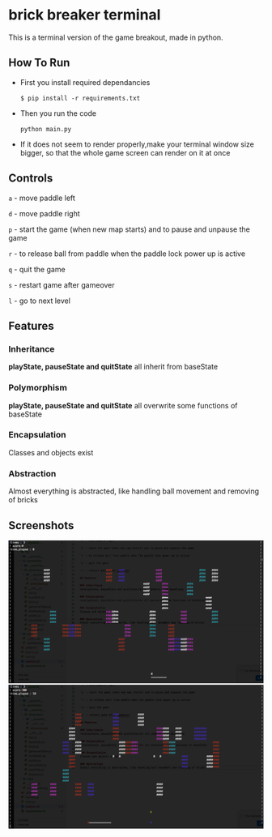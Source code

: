 # brick breaker terminal

This is a terminal version of the game breakout, made in python.

## How To Run

- First you install required dependancies
    ```terminal
    $ pip install -r requirements.txt
    ```

- Then you run the code
    ```terminal
    python main.py
    ```
    
- If it does not seem to render properly,make your terminal window size bigger, so that the whole game screen can render on it at once

## Controls

`a` - move paddle left

`d` - move paddle right

`p` - start the game (when new map starts) and to pause and unpause the game

`r` - to release ball from paddle when the paddle lock power up is active

`q` - quit the game

`s` - restart game after gameover

`l` - go to next level

## Features

### Inheritance
<b>playState, pauseState and quitState</b> all inherit from baseState

### Polymorphism
<b>playState, pauseState and quitState</b> all overwrite some functions of baseState

### Encapsulation
Classes and objects exist

### Abstraction
Almost everything is abstracted, like handling ball movement and removing of bricks

## Screenshots
![screenshot1](./imgs/s1.png)
![screenshot2](./imgs/s2.png)
